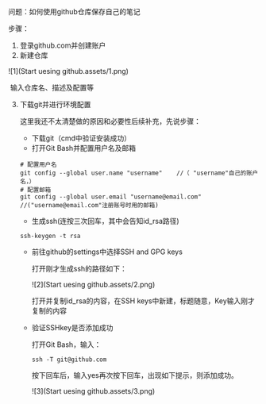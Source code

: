 问题：如何使用github仓库保存自己的笔记

步骤：

1. 登录github.com并创建账户
2. 新建仓库

![1](Start uesing github.assets/1.png)

​	输入仓库名、描述及配置等

3. 下载git并进行环境配置

   这里我还不太清楚做的原因和必要性后续补充，先说步骤：

   * 下载git（cmd中验证安装成功）

   [git下载地址]: https://git-scm.com/download

   * 打开Git Bash并配置用户名及邮箱

   ```shell
   # 配置用户名
   git config --global user.name "username"    //（ "username"自己的账户名，）
   # 配置邮箱
   git config --global user.email "username@email.com"     //("username@email.com"注册账号时用的邮箱)
   ```

   * 生成ssh(连按三次回车，其中会告知id_rsa路径)

   ```shell
   ssh-keygen -t rsa
   ```

   * 前往github的settings中选择SSH and GPG keys

     打开刚才生成ssh的路径如下：

     ![2](Start uesing github.assets/2.png)

     打开并复制id_rsa的内容，在SSH keys中新建，标题随意，Key输入刚才复制的内容

   * 验证SSHkey是否添加成功

     打开Git Bash，输入：

     ```shell
     ssh -T git@github.com
     ```

     按下回车后，输入yes再次按下回车，出现如下提示，则添加成功。

     ![3](Start uesing github.assets/3.png)

   

   

   

